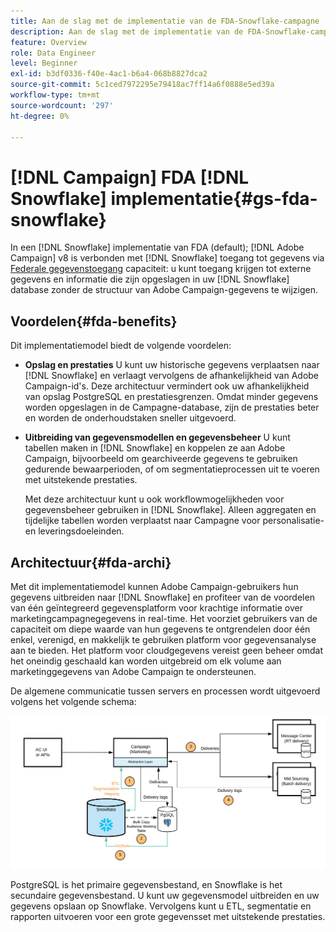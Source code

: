 ```yaml
---
title: Aan de slag met de implementatie van de FDA-Snowflake-campagne
description: Aan de slag met de implementatie van de FDA-Snowflake-campagne
feature: Overview
role: Data Engineer
level: Beginner
exl-id: b3df0336-f40e-4ac1-b6a4-068b8827dca2
source-git-commit: 5c1ced7972295e79418ac7ff14a6f0888e5ed39a
workflow-type: tm+mt
source-wordcount: '297'
ht-degree: 0%

---
```


# [!DNL Campaign] FDA [!DNL Snowflake] implementatie{#gs-fda-snowflake}

In een [!DNL Snowflake] implementatie van FDA (default); [!DNL Adobe Campaign] v8 is verbonden met [!DNL Snowflake] toegang tot gegevens via [Federale gegevenstoegang](../connect/fda.md) capaciteit: u kunt toegang krijgen tot externe gegevens en informatie die zijn opgeslagen in uw [!DNL Snowflake] database zonder de structuur van Adobe Campaign-gegevens te wijzigen.

## Voordelen{#fda-benefits}

Dit implementatiemodel biedt de volgende voordelen:

* **Opslag en prestaties**
U kunt uw historische gegevens verplaatsen naar [!DNL Snowflake] en verlaagt vervolgens de afhankelijkheid van Adobe Campaign-id&#39;s. Deze architectuur vermindert ook uw afhankelijkheid van opslag PostgreSQL en prestatiesgrenzen. Omdat minder gegevens worden opgeslagen in de Campagne-database, zijn de prestaties beter en worden de onderhoudstaken sneller uitgevoerd.

* **Uitbreiding van gegevensmodellen en gegevensbeheer**
U kunt tabellen maken in [!DNL Snowflake] en koppelen ze aan Adobe Campaign, bijvoorbeeld om gearchiveerde gegevens te gebruiken gedurende bewaarperioden, of om segmentatieprocessen uit te voeren met uitstekende prestaties.

   Met deze architectuur kunt u ook workflowmogelijkheden voor gegevensbeheer gebruiken in [!DNL Snowflake]. Alleen aggregaten en tijdelijke tabellen worden verplaatst naar Campagne voor personalisatie- en leveringsdoeleinden.


## Architectuur{#fda-archi}

Met dit implementatiemodel kunnen Adobe Campaign-gebruikers hun gegevens uitbreiden naar [!DNL Snowflake] en profiteer van de voordelen van één geïntegreerd gegevensplatform voor krachtige informatie over marketingcampagnegegevens in real-time. Het voorziet gebruikers van de capaciteit om diepe waarde van hun gegevens te ontgrendelen door één enkel, verenigd, en makkelijk te gebruiken platform voor gegevensanalyse aan te bieden. Het platform voor cloudgegevens vereist geen beheer omdat het oneindig geschaald kan worden uitgebreid om elk volume aan marketinggegevens van Adobe Campaign te ondersteunen.

De algemene communicatie tussen servers en processen wordt uitgevoerd volgens het volgende schema:

![](assets/fda-architecture.png)

PostgreSQL is het primaire gegevensbestand, en Snowflake is het secundaire gegevensbestand. U kunt uw gegevensmodel uitbreiden en uw gegevens opslaan op Snowflake. Vervolgens kunt u ETL, segmentatie en rapporten uitvoeren voor een grote gegevensset met uitstekende prestaties.
